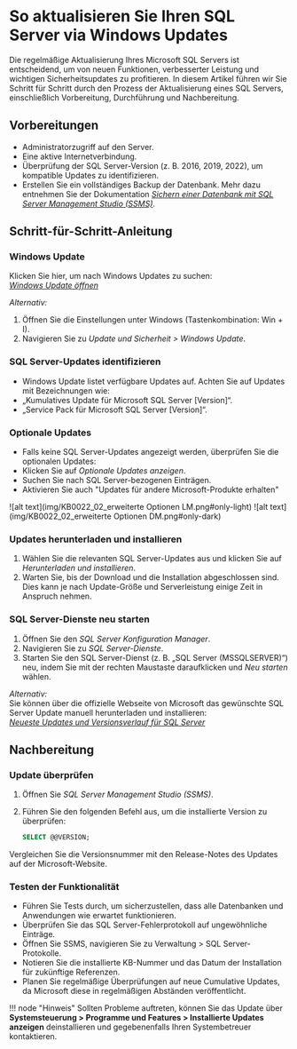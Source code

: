 #   So aktualisieren Sie Ihren SQL Server via Windows Updates

  Die regelmäßige Aktualisierung Ihres Microsoft SQL Servers ist entscheidend, um von neuen Funktionen, verbesserter Leistung und wichtigen Sicherheitsupdates zu profitieren. In diesem Artikel führen wir Sie Schritt für Schritt durch den Prozess der Aktualisierung eines SQL Servers, einschließlich Vorbereitung, Durchführung und Nachbereitung.
##  Vorbereitungen
  - Administratorzugriff auf den Server.
  - Eine aktive Internetverbindung.
  - Überprüfung der SQL Server-Version (z. B. 2016, 2019, 2022), um kompatible Updates zu identifizieren.
  - Erstellen Sie ein vollständiges Backup der Datenbank. Mehr dazu entnehmen Sie der Dokumentation [*Sichern einer Datenbank mit SQL Server Management Studio (SSMS)*](https://learn.microsoft.com/de-de/sql/relational-databases/backup-restore/create-a-full-database-backup-sql-server).

##  Schritt-für-Schritt-Anleitung

### Windows Update

  Klicken Sie hier, um nach Windows Updates zu suchen:  
  [*Windows Update öffnen*](ms-settings:windowsupdate)

  *Alternativ:*

1. Öffnen Sie die Einstellungen unter Windows (Tastenkombination: Win + I).
2. Navigieren Sie zu *Update und Sicherheit > Windows Update*.

### SQL Server-Updates identifizieren

- Windows Update listet verfügbare Updates auf. Achten Sie auf Updates mit Bezeichnungen wie:
- „Kumulatives Update für Microsoft SQL Server [Version]“.
- „Service Pack für Microsoft SQL Server [Version]“.

### Optionale Updates

- Falls keine SQL Server-Updates angezeigt werden, überprüfen Sie die optionalen Updates:
- Klicken Sie auf *Optionale Updates anzeigen*.
- Suchen Sie nach SQL Server-bezogenen Einträgen.
- Aktivieren Sie auch "Updates für andere Microsoft-Produkte erhalten"

![alt text](img/KB0022_02_erweiterte Optionen LM.png#only-light)
![alt text](img/KB0022_02_erweiterte Optionen DM.png#only-dark)

### Updates herunterladen und installieren

1. Wählen Sie die relevanten SQL Server-Updates aus und klicken Sie auf *Herunterladen und installieren*.
2. Warten Sie, bis der Download und die Installation abgeschlossen sind. Dies kann je nach Update-Größe und Serverleistung einige Zeit in Anspruch nehmen.

### SQL Server-Dienste neu starten

1. Öffnen Sie den *SQL Server Konfiguration Manager*.
2. Navigieren Sie zu *SQL Server-Dienste*.
3. Starten Sie den SQL Server-Dienst (z. B. „SQL Server (MSSQLSERVER)“) neu, indem Sie mit der rechten Maustaste daraufklicken und *Neu starten* wählen.

*Alternativ:*  
Sie können über die offizielle Webseite von Microsoft das gewünschte SQL Server Update manuell herunterladen und installieren:  
[*Neueste Updates und Versionsverlauf für SQL Server*](https://technet.microsoft.com/de-de/library/ff803383.aspx)

## Nachbereitung

### Update überprüfen

1. Öffnen Sie *SQL Server Management Studio (SSMS)*.
2. Führen Sie den folgenden Befehl aus, um die installierte Version zu überprüfen:

   ```sql
   SELECT @@VERSION;
   ```
Vergleichen Sie die Versionsnummer mit den Release-Notes des Updates auf der Microsoft-Website.

### Testen der Funktionalität

- Führen Sie Tests durch, um sicherzustellen, dass alle Datenbanken und Anwendungen wie erwartet funktionieren.
- Überprüfen Sie das SQL Server-Fehlerprotokoll auf ungewöhnliche Einträge.
- Öffnen Sie SSMS, navigieren Sie zu Verwaltung > SQL Server-Protokolle.
- Notieren Sie die installierte KB-Nummer und das Datum der Installation für zukünftige Referenzen.
- Planen Sie regelmäßige Überprüfungen auf neue Cumulative Updates, da Microsoft diese in regelmäßigen Abständen veröffentlicht.

!!! node "Hinweis"
    Sollten Probleme auftreten, können Sie das Update über **Systemsteuerung > Programme und Features > Installierte Updates anzeigen** deinstallieren und gegebenenfalls Ihren Systembetreuer kontaktieren.
